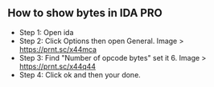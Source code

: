 ## How to show bytes in IDA PRO
* Step 1: Open ida
* Step 2: Click Options then open General. Image > https://prnt.sc/x44mca
* Step 3: Find "Number of opcode bytes" set it 6. Image > https://prnt.sc/x44q44
* Step 4: Click ok and then your done.
